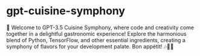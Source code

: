 # gpt-cuisine-symphony
🍲 Welcome to GPT-3.5 Cuisine Symphony, where code and creativity come together in a delightful gastronomic experience! Explore the harmonious blend of Python, TensorFlow, and other essential ingredients, creating a symphony of flavors for your development palate. Bon appétit! 🎶👩‍🍳
